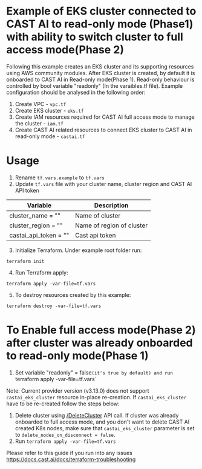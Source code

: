 # Example of EKS cluster connected to CAST AI to read-only mode (Phase1) with ability to switch cluster to full access mode(Phase 2)
Following this example creates an EKS cluster and its supporting resources using AWS community modules.
After EKS cluster is created, by default it is onboarded to CAST AI in Read-only mode(Phase 1).
Read-only behaviour is controlled by bool variable "readonly" (In the varaibles.tf file).
Example configuration should be analysed in the following order:
1. Create VPC - `vpc.tf`
2. Create EKS cluster - `eks.tf`
3. Create IAM resources required for CAST AI full access mode to manage the cluster - `iam.tf`
4. Create CAST AI related resources to connect EKS cluster to CAST AI in read-only mode - `castai.tf`

# Usage
1. Rename `tf.vars.example` to `tf.vars`
2. Update `tf.vars` file with your cluster name, cluster region and CAST AI API token

| Variable | Description |
| --- | --- |
| cluster_name                = "" | Name of cluster |
| cluster_region              = "" | Name of region of cluster |
| castai_api_token            = "" | Cast api token |

3. Initialize Terraform. Under example root folder run:
```
terraform init
```
4. Run Terraform apply:
```
terraform apply -var-file=tf.vars
```
5. To destroy resources created by this example:
```
terraform destroy -var-file=tf.vars
```

# To Enable full access mode(Phase 2) after cluster was already onboarded to read-only mode(Phase 1)
1. Set variable "readonly" = false`(it's true by default) and run `terraform apply -var-file=tf.vars`

Note: Current provider version (v3.13.0) does not support `castai_eks_cluster` resource in-place re-creation.
If `castai_eks_cluster` have to be re-created follow the steps below:
1. Delete cluster using [/DeleteCluster](https://api.cast.ai/v1/spec/#/ExternalClusterAPI/ExternalClusterAPIDeleteCluster) API call.
If cluster was already onboarded to full access mode, and you don't want to delete CAST AI created K8s nodes, make sure that `castai_eks_cluster` parameter is set to `delete_nodes_on_disconnect = false`.
2. Run `terraform apply -var-file=tf.vars`


Please refer to this guide if you run into any issues https://docs.cast.ai/docs/terraform-troubleshooting
